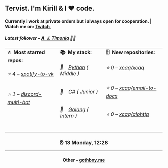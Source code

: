 
<h2>Tervist. I'm Kirill & I ❤️ code.</h2>
<h4>Currently i work at private orders but i always open for cooperation. | Watch me on: <a href="http://twitch.tv/0gothboy0">Twitch <img src="https://camo.githubusercontent.com/c498d846a7be14c18a40249e3169b40671072cac/68747470733a2f2f6564656e742e6769746875622e696f2f537570657254696e7949636f6e732f696d616765732f7376672f7477697463682e737667" width="10"></a></h4>
<h5>Latest follower – <a href="https://github.com/timoniq/" target="_blank">A. J. Timoniq</a> 👋🏻</h5>
<table>
  <tr>
    <td valign="top">
      <b>⭐️&ensp;Most starred repos: </b>
      <br>
            <h6>⭐️ 4 – <a href='https://github.com/xcaq/spotify-to-vk'>spotify-to-vk</a></h6> 
      <h6>⭐️ 1 – <a href='https://github.com/xcaq/discord-multi-bot'>discord-multi-bot</a></h6> 
    </td>
    <td valign="top">
      <b>📚&ensp;My stack: </b>
      <br>
      <h6>📒&emsp;<a href="https://github.com/xcaq?tab=repositories&q=&type=&language=python">Python</a> ( Middle )</h6>
      <h6>📗&emsp;<a href="https://github.com/xcaq?tab=repositories&q=&type=&language=c%23">C#</a> ( Junior )</h6>
      <h6>📘&emsp;<a href="https://github.com/xcaq?tab=repositories&q=&type=&language=golang">Golang</a> ( Intern )</h6>
      </td>
     <td valign="top">
      <b>🗄&ensp;New repositories: </b>
      <br>
           <h6>⭐️ 0 – <a href='https://github.com/xcaq/xcaq'>xcaq/xcaq</a></h6> 
      <h6>⭐️ 0 – <a href='https://github.com/xcaq/email-to-docx'>xcaq/email-to-docx</a></h6> 
      <h6>⭐️ 0 – <a href='https://github.com/xcaq/aiohttp'>xcaq/aiohttp</a></h6> 
        </td>
  </tr>
</table>
<h3 align="center">⏰ 13 Monday, 12:28</h3>
<hr>
<h4 align="center">Other – <a href='http://gothboy.me' target="_blank">gothboy.me</a><h4>
    